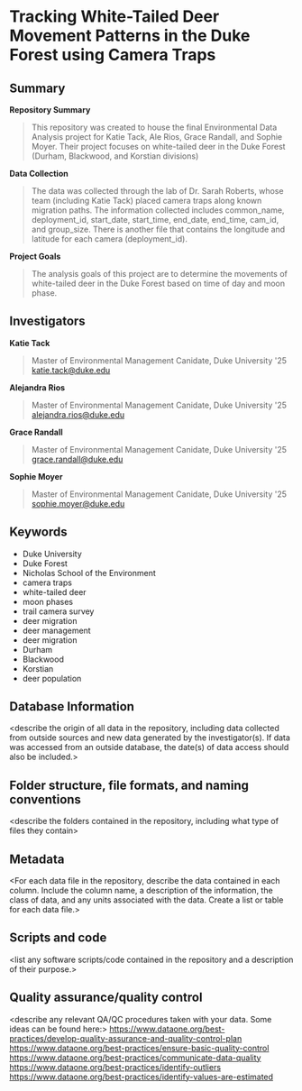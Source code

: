 # Tracking White-Tailed Deer Movement Patterns in the Duke Forest using Camera Traps

## Summary

**Repository Summary**

> This repository was created to house the final Environmental Data Analysis project for Katie Tack, Ale Rios, Grace Randall, and Sophie Moyer. Their project focuses on white-tailed deer in the Duke Forest (Durham, Blackwood, and Korstian divisions)

**Data Collection**
> The data was collected through the lab of Dr. Sarah Roberts, whose team (including Katie Tack) placed camera traps along known migration paths. The information collected includes common_name, deployment_id, start_date, start_time, end_date, end_time, cam_id, and group_size. There is another file that contains the longitude and latitude for each camera (deployment_id).

**Project Goals**
> The analysis goals of this project are to determine the movements of white-tailed deer in the Duke Forest based on time of day and moon phase.

## Investigators

**Katie Tack**
> Master of Environmental Management Canidate, Duke University '25  
> katie.tack@duke.edu

**Alejandra Rios**
> Master of Environmental Management Canidate, Duke University '25  
> alejandra.rios@duke.edu

**Grace Randall**
> Master of Environmental Management Canidate, Duke University '25  
> grace.randall@duke.edu

**Sophie Moyer**
> Master of Environmental Management Canidate, Duke University '25  
> sophie.moyer@duke.edu

## Keywords
- Duke University
- Duke Forest
- Nicholas School of the Environment
- camera traps
- white-tailed deer
- moon phases
- trail camera survey
- deer migration
- deer management
- deer migration
- Durham
- Blackwood
- Korstian
- deer population

## Database Information

<describe the origin of all data in the repository, including data collected from outside sources and new data generated by the investigator(s). If data was accessed from an outside database, the date(s) of data access should also be included.>


## Folder structure, file formats, and naming conventions 

<describe the folders contained in the repository, including what type of files they contain>

<describe the formats of files for the various purposes contained in the repository>

<describe your file naming conventions>

## Metadata

<For each data file in the repository, describe the data contained in each column. Include the column name, a description of the information, the class of data, and any units associated with the data. Create a list or table for each data file.> 

## Scripts and code

<list any software scripts/code contained in the repository and a description of their purpose.>

## Quality assurance/quality control

<describe any relevant QA/QC procedures taken with your data. Some ideas can be found here:>
<https://www.dataone.org/best-practices/develop-quality-assurance-and-quality-control-plan>
<https://www.dataone.org/best-practices/ensure-basic-quality-control>
<https://www.dataone.org/best-practices/communicate-data-quality>
<https://www.dataone.org/best-practices/identify-outliers>
<https://www.dataone.org/best-practices/identify-values-are-estimated>
